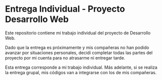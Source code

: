 # Entrega Individual - Proyecto Desarrollo Web

Este repositorio contiene mi trabajo individual del proyecto de Desarrollo Web.

Dado que la entrega es próximamente y mis compañeras no han podido avanzar por situaciones personales, decidí completar todas las partes del proyecto por mi cuenta para no atrasarme ni entregar tarde.  

Esta entrega corresponde a mi trabajo individual. Más adelante, si se realiza la entrega grupal, mis códigos van a  integrarse con los de mis compañeras.
